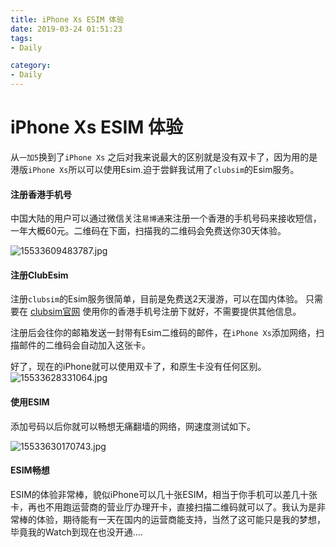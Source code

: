 ```yaml
---
title: iPhone Xs ESIM 体验
date: 2019-03-24 01:51:23
tags:
- Daily

category:
- Daily
---
```

# iPhone Xs ESIM 体验

从`一加5`换到了`iPhone Xs` 之后对我来说最大的区别就是没有双卡了，因为用的是港版`iPhone Xs`所以可以使用Esim.迫于尝鲜我试用了`clubsim`的Esim服务。

#### 注册香港手机号

中国大陆的用户可以通过微信关注`易博通`来注册一个香港的手机号码来接收短信，一年大概60元。二维码在下面，扫描我的二维码会免费送你30天体验。

![15533609483787.jpg](https://i.loli.net/2019/03/24/5c96734674c47.jpg)



#### 注册ClubEsim 

注册`clubsim`的Esim服务很简单，目前是免费送2天漫游，可以在国内体验。
只需要在 [clubsim官网](https://www.clubsim.com.hk/clsweb/) 使用你的香港手机号注册下就好，不需要提供其他信息。

注册后会往你的邮箱发送一封带有Esim二维码的邮件，在`iPhone Xs`添加网络，扫描邮件的二维码会自动加入这张卡。

好了，现在的iPhone就可以使用双卡了，和原生卡没有任何区别。
![15533628331064.jpg](https://i.loli.net/2019/03/24/5c9673468c5ca.jpg)

#### 使用ESIM

添加号码以后你就可以畅想无痛翻墙的网络，网速度测试如下。

![15533630170743.jpg](https://i.loli.net/2019/03/24/5c967346a205f.jpg)



#### ESIM畅想

ESIM的体验非常棒，貌似iPhone可以几十张ESIM，相当于你手机可以差几十张卡，再也不用跑运营商的营业厅办理开卡，直接扫描二维码就可以了。我认为是非常棒的体验，期待能有一天在国内的运营商能支持，当然了这可能只是我的梦想，毕竟我的Watch到现在也没开通....
